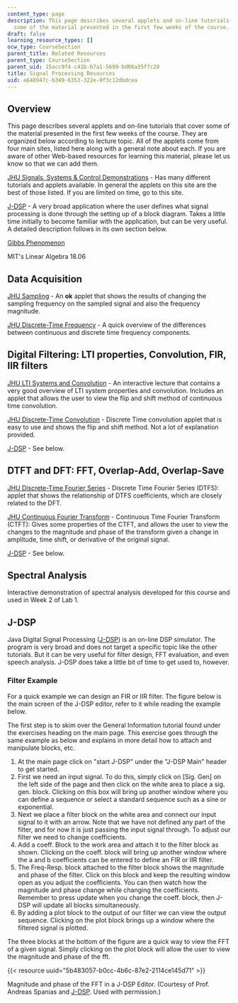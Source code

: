```yaml
---
content_type: page
description: This page describes several applets and on-line tutorials that cover
  some of the material presented in the first few weeks of the course.
draft: false
learning_resource_types: []
ocw_type: CourseSection
parent_title: Related Resources
parent_type: CourseSection
parent_uid: 15acc9f4-c41b-b7a1-5699-bd06a35ffc20
title: Signal Processing Resources
uid: a648947c-b349-6353-322e-9f3c12dbdcea
---
```

## Overview

This page describes several applets and on-line tutorials that cover some of the material presented in the first few weeks of the course. They are organized below according to lecture topic. All of the applets come from four main sites, listed here along with a general note about each. If you are aware of other Web-based resources for learning this material, please let us know so that we can add them.

[JHU Signals, Systems & Control Demonstrations](http://www.jhu.edu/~signals/) - Has many different tutorials and applets available. In general the applets on this site are the best of those listed. If you are limited on time, go to this site.

[J-DSP](https://jdsp.dev/) - A very broad application where the user defines what signal processing is done through the setting up of a block diagram. Takes a little time initially to become familiar with the application, but can be very useful. A detailed description follows in its own section below.

[Gibbs Phenomenon](https://ocw-studio.odl.mit.edu/ans7870/18/18.06/javademo/Gibbs/)

MIT's Linear Algebra 18.06

## Data Acquisition

[JHU Sampling](http://www.jhu.edu/~signals/sampling/index.html) - An **ok** applet that shows the results of changing the sampling frequency on the sampled signal and also the frequency magnitude.

[JHU Discrete-Time Frequency](http://www.jhu.edu/~signals/dtphasor/index.htm) - A quick overview of the differences between continuous and discrete time frequency components.

## Digital Filtering: LTI properties, Convolution, FIR, IIR filters

[JHU LTI Systems and Convolution](http://www.jhu.edu/~signals/lecture1/frames.html) - An interactive lecture that contains a very good overview of LTI system properties and convolution. Includes an applet that allows the user to view the flip and shift method of continuous time convolution.

[JHU Discrete-Time Convolution](http://www.jhu.edu/~signals/discreteconv2/index.html) - Discrete Time convolution applet that is easy to use and shows the flip and shift method. Not a lot of explanation provided.

[J-DSP](https://jdsp.dev/) - See below.

## DTFT and DFT: FFT, Overlap-Add, Overlap-Save

[JHU Discrete-Time Fourier Series](http://www.jhu.edu/signals/discretefourier/index.htm) - Discrete Time Fourier Series (DTFS): applet that shows the relationship of DTFS coefficients, which are closely related to the DFT.

[JHU Continuous Fourier Transform](http://www.jhu.edu/~signals/ctftprops/indexCTFTprops.htm) - Continuous Time Fourier Transform (CTFT): Gives some properties of the CTFT, and allows the user to view the changes to the magnitude and phase of the transform given a change in amplitude, time shift, or derivative of the original signal.

[J-DSP](https://jdsp.dev/) - See below.

## Spectral Analysis

Interactive demonstration of spectral analysis developed for this course and used in Week 2 of Lab 1.

## J-DSP

Java Digital Signal Processing ([J-DSP](https://jdsp.dev/)) is an on-line DSP simulator. The program is very broad and does not target a specific topic like the other tutorials. But it can be very useful for filter design, FFT evaluation, and even speech analysis. J-DSP does take a little bit of time to get used to, however.

### Filter Example

For a quick example we can design an FIR or IIR filter. The figure below is the main screen of the J-DSP editor, refer to it while reading the example below.

The first step is to skim over the General Information tutorial found under the exercises heading on the main page. This exercise goes through the same example as below and explains in more detail how to attach and manipulate blocks, etc.

1. At the main page click on "start J-DSP" under the "J-DSP Main" header to get started.
2. First we need an input signal. To do this, simply click on \[Sig. Gen\] on the left side of the page and then click on the white area to place a sig. gen. block. Clicking on this box will bring up another window where you can define a sequence or select a standard sequence such as a sine or exponential.
3. Next we place a filter block on the white area and connect our input signal to it with an arrow. Note that we have not defined any part of the filter, and for now it is just passing the input signal through. To adjust our filter we need to change coefficients.
4. Add a coeff. Block to the work area and attach it to the filter block as shown. Clicking on the coeff. block will bring up another window where the a and b coefficients can be entered to define an FIR or IIR filter.
5. The Freq-Resp. block attached to the filter block shows the magnitude and phase of the filter. Click on this block and keep the resulting window open as you adjust the coefficients. You can then watch how the magnitude and phase change while changing the coefficients. Remember to press update when you change the coeff. block, then J-DSP will update all blocks simultaneously.
6. By adding a plot block to the output of our filter we can view the output sequence. Clicking on the plot block brings up a window where the filtered signal is plotted.

The three blocks at the bottom of the figure are a quick way to view the FFT of a given signal. Simply clicking on the plot block will allow the user to view the magnitude and phase of the fft.

{{< resource uuid="5b483057-b0cc-4b6c-87e2-2114ce145d71" >}}

Magnitude and phase of the FFT in a J-DSP Editor. (Courtesy of Prof. Andreas Spanias and [J-DSP](http://jdsp.asu.edu/). Used with permission.)